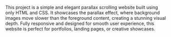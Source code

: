 This project is a simple and elegant parallax scrolling website built using only HTML and CSS. 
It showcases the parallax effect, where background images move slower than the foreground content, creating a stunning visual depth.
Fully responsive and designed for smooth user experience, this website is perfect for portfolios, landing pages, or creative showcases.
